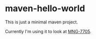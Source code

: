 # maven-hello-world

This is just a minimal maven project.

Currently I'm using it to look at [MNG-7705](https://issues.apache.org/jira/browse/MNG-7705).